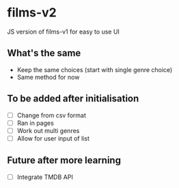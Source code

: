 # films-v2
JS version of films-v1 for easy to use UI

## What's the same
- Keep the same choices (start with single genre choice)
- Same method for now

## To be added after initialisation
- [ ] Change from csv format
- [ ] Ran in pages
- [ ] Work out multi genres
- [ ] Allow for user input of list

## Future after more learning
- [ ] Integrate TMDB API
